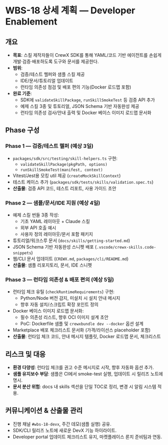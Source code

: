 # WBS-18 상세 계획 — Developer Enablement

## 개요
- **목표**: 스킬 제작자들이 CrewX SDK를 통해 YAML/코드 기반 에이전트를 손쉽게 개발·검증·배포하도록 도구와 문서를 제공한다.
- **범위**:
  - 검증/테스트 헬퍼와 샘플 스킬 제공
  - IDE/문서/튜토리얼 업데이트
  - 런타임 의존성 점검 및 배포 편의 기능(Docker 로드맵 포함)
- **완료 기준**:
  - SDK에 `validateSkillPackage`, `runSkillSmokeTest` 등 검증 API 추가
  - 예제 스킬 3종 및 튜토리얼, JSON Schema 기반 자동완성 제공
  - 런타임 의존성 검사/안내 출력 및 Docker 베이스 이미지 로드맵 문서화

## Phase 구성

### Phase 1 — 검증/테스트 헬퍼 (예상 3일)
- `packages/sdk/src/testing/skill-helpers.ts` 구현:
  - `validateSkillPackage(pkgPath, options)`
  - `runSkillSmokeTest(manifest, context)`
- Vitest/Jest용 모킹 util 제공 (`createMockSkillContext`)
- 테스트 케이스 추가 (`packages/sdk/tests/skills/validation.spec.ts`)
- **산출물**: 검증 API 코드, 테스트 리포트, 사용 가이드 초안

### Phase 2 — 샘플/문서/IDE 지원 (예상 4일)
- 예제 스킬 번들 3종 작성:
  - 기초 YAML 레이아웃 + Claude 스킬
  - 외부 API 호출 예시
  - 사용자 정의 레이아웃/문서 포함 패키지
- 튜토리얼/워크스루 문서 (`docs/skills/getting-started.md`)
- JSON Schema 기반 자동완성 스니펫 배포 (`.vscode/crewx-skills.code-snippets`)
- 웹/CLI 문서 업데이트 (`CREWX.md`, `packages/cli/README.md`)
- **산출물**: 샘플 리포지토리, 문서, IDE 스니펫

### Phase 3 — 런타임 의존성 & 배포 편의 (예상 5일)
- 런타임 체크 유틸 (`checkRuntimeRequirements`) 구현:
  - Python/Node 버전 감지, 미설치 시 설치 안내 메시지
  - 향후 자동 설치/스크립트 확장 포인트 정의
- Docker 베이스 이미지 로드맵 문서화:
  - 필수 의존성 리스트, 향후 OCI 이미지 설계 초안
  - PoC: Dockerfile 샘플 및 `crewxbundle dev --docker` 옵션 설계
- Marketplace 배포 체크리스트 문서화 (가격/라이선스 placeholder 포함)
- **산출물**: 런타임 체크 코드, 안내 메시지 템플릿, Docker 로드맵 문서, 체크리스트

## 리스크 및 대응
- **환경 다양성**: 런타임 체크를 권고 수준 메시지로 시작, 향후 자동화 옵션 추가.
- **샘플 유지보수 부담**: 샘플은 CI에서 smoke-test 실행, 업데이트 시 릴리즈 노트에 명시.
- **문서 분산 위험**: docs 내 skills 섹션을 단일 TOC로 정리, 변경 시 알림 시스템 적용.

## 커뮤니케이션 & 산출물 관리
- 진행 채널 `#wbs-18-devx`, 주간 데모(샘플 실행) 공유.
- SDK/CLI 릴리즈 노트에 새로운 DevX 기능 하이라이트.
- Developer portal 업데이트 체크리스트 유지, 마켓플레이스 론치 준비팀과 연동.
